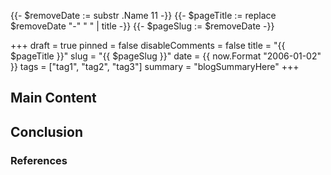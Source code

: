 {{- $removeDate := substr .Name 11 -}}
{{- $pageTitle := replace $removeDate "-" " " | title -}}
{{- $pageSlug := $removeDate -}}

+++
draft = true
pinned = false
disableComments = false
title = "{{ $pageTitle }}"
slug = "{{ $pageSlug }}"
date = {{ now.Format "2006-01-02" }}
tags = ["tag1", "tag2", "tag3"]
summary = "blogSummaryHere"
+++

<!-- A quick introduction/opening -->

## Main Content

<!-- Write the main content here -->

## Conclusion

<!-- Write the conclusion here -->

### References

<!-- List any references or further readings here -->
